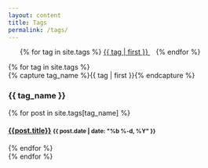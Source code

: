 ```yaml
---
layout: content
title: Tags
permalink: /tags/
---
```

<ul class="tag-cloud">
{% for tag in site.tags %}
<span style="font-size: {{ tag | last | size | times: 70 | divided_by: site.tags.size | plus: 70  }}%">
<a href="#{{ tag | first | slugize }}">
{{ tag | first }}
    </a> &nbsp;&nbsp;
</span>
{% endfor %}
</ul>

<div id="archives">
{% for tag in site.tags %}
  <div class="archive-group">
    {% capture tag_name %}{{ tag | first }}{% endcapture %}
    <br>
    <h3 id="#{{ tag_name | slugize }}">{{ tag_name }}</h3>
    <a name="{{ tag_name | slugize }}"></a>
    {% for post in site.tags[tag_name] %}
    <article class="archive-item">
      <h4><a href="{{ root_url }}{{ post.url }}">{{post.title}}</a> <small>{{ post.date | date: "%b %-d, %Y" }}</small></h4>
    </article>
    {% endfor %}
  </div>
{% endfor %}
</div>
